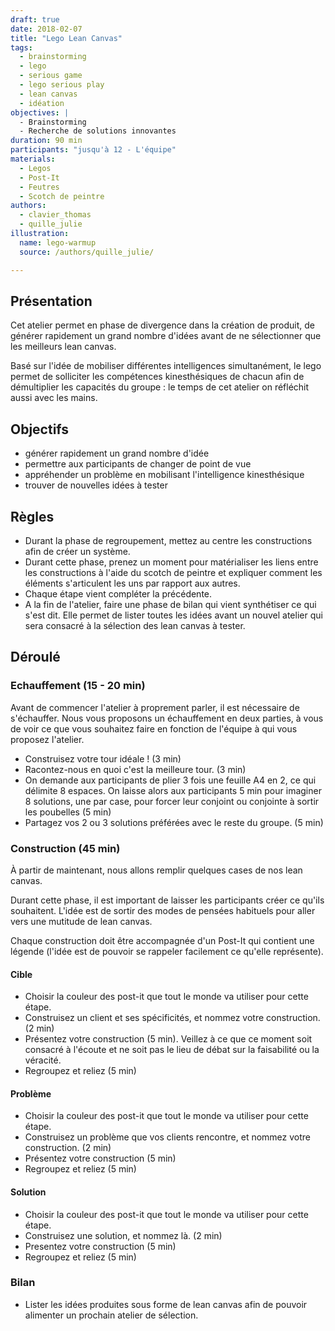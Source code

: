 ```yaml
---
draft: true
date: 2018-02-07
title: "Lego Lean Canvas"
tags:
  - brainstorming
  - lego
  - serious game
  - lego serious play
  - lean canvas
  - idéation
objectives: |
  - Brainstorming
  - Recherche de solutions innovantes
duration: 90 min
participants: "jusqu'à 12 - L'équipe"
materials:
  - Legos
  - Post-It
  - Feutres
  - Scotch de peintre
authors:
  - clavier_thomas
  - quille_julie
illustration:
  name: lego-warmup
  source: /authors/quille_julie/

---
```


## Présentation

Cet atelier permet en phase de divergence dans la création de produit, de générer rapidement un grand nombre d'idées avant de ne sélectionner que les meilleurs lean canvas.

Basé sur l'idée de mobiliser différentes intelligences simultanément, le lego permet de solliciter les compétences kinesthésiques de chacun afin de démultiplier les capacités du groupe : le temps de cet atelier on réfléchit aussi avec les mains.

## Objectifs
- générer rapidement un grand nombre d'idée
- permettre aux participants de changer de point de vue
- appréhender un problème en mobilisant l'intelligence kinesthésique
- trouver de nouvelles idées à tester

## Règles
- Durant la phase de regroupement, mettez au centre les constructions afin de créer un système. 
- Durant cette phase, prenez un moment pour matérialiser les liens entre les constructions à l'aide du scotch de peintre et expliquer comment les éléments s'articulent les uns par rapport aux autres.
- Chaque étape vient compléter la précédente.
- A la fin de l'atelier, faire une phase de bilan qui vient synthétiser ce qui s'est dit. Elle permet de lister toutes les idées avant un nouvel atelier qui sera consacré à la sélection des lean canvas à tester.

## Déroulé

### Echauffement (15 - 20 min)
 Avant de commencer l'atelier à proprement parler, il est nécessaire de s'échauffer. Nous vous proposons un échauffement en deux parties, à vous de voir ce que vous souhaitez faire en fonction de l'équipe à qui vous proposez l'atelier.
 
- Construisez votre tour idéale ! (3 min)
- Racontez-nous en quoi c'est la meilleure tour. (3 min)
- On demande aux participants de plier 3 fois une feuille A4 en 2, ce qui délimite 8 espaces. On laisse alors aux participants 5 min pour imaginer 8 solutions, une par case, pour forcer leur conjoint ou conjointe à sortir les poubelles (5 min)
- Partagez vos 2 ou 3 solutions préférées avec le reste du groupe. (5 min)

### Construction (45 min)
À partir de maintenant, nous allons remplir quelques cases de nos lean canvas.

Durant cette phase, il est important de laisser les participants créer ce qu'ils souhaitent. L'idée est de sortir des modes de pensées habituels pour aller vers une mutitude de lean canvas.

Chaque construction doit être accompagnée d'un Post-It qui contient une légende (l'idée est de pouvoir se rappeler facilement ce qu'elle représente).

#### Cible
- Choisir la couleur des post-it que tout le monde va utiliser pour cette étape.
- Construisez un client et ses spécificités, et nommez votre construction. (2 min)
- Présentez votre construction (5 min). Veillez à ce que ce moment soit consacré à l'écoute et ne soit pas le lieu de débat sur la faisabilité ou la véracité.
- Regroupez et reliez (5 min)

#### Problème
- Choisir la couleur des post-it que tout le monde va utiliser pour cette étape.
- Construisez un problème que vos clients rencontre, et nommez votre construction. (2 min)
- Présentez votre construction (5 min)
- Regroupez et reliez (5 min)

#### Solution
- Choisir la couleur des post-it que tout le monde va utiliser pour cette étape.
- Construisez une solution, et nommez là. (2 min)
- Presentez votre construction (5 min)
- Regroupez et reliez (5 min)

### Bilan
- Lister les idées produites sous forme de lean canvas afin de pouvoir alimenter un prochain atelier de sélection.

